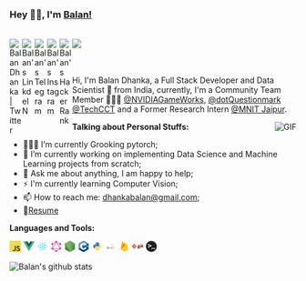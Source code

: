 
<!--
**balandhanka/balandhanka** is a ✨ _special_ ✨ repository because its `README.md` (this file) appears on your GitHub profile.

Here are some ideas to get you started:

- 🔭 I’m currently working on ...
- 🌱 I’m currently learning ...
- 👯 I’m looking to collaborate on ...
- 🤔 I’m looking for help with ...
- 💬 Ask me about ...
- 📫 How to reach me: ...
- 😄 Pronouns: ...
- ⚡ Fun fact: ...
-->
### Hey 👋🏽, I'm [Balan!](https://github.com/balandhanka) 

<br/>
<a href="https://twitter.com/DhankaBalan">
  <img align="left" alt="Balan Dhanka | Twitter" width="22px" src="https://cdn.jsdelivr.net/npm/simple-icons@v3/icons/twitter.svg" />
</a>
<a href="https://www.linkedin.com/in/balan-dhanka-59a783187/">
  <img align="left" alt="Balan's LinkdeIN" width="22px" src="https://cdn.jsdelivr.net/npm/simple-icons@v3/icons/linkedin.svg" />
</a>
<a href="https://t.me/balandhanka">
  <img align="left" alt="Balan's Telegram" width="22px" src="https://cdn.jsdelivr.net/npm/simple-icons@v3/icons/telegram.svg" />
</a>
<a href="https://www.instagram.com/balan_dhanka_/">
  <img align="left" alt="Balan's Instagram" width="22px" src="https://cdn.jsdelivr.net/npm/simple-icons@v3/icons/instagram.svg" />
</a>
<a href="https://www.hackerrank.com/dhankabalan">
  <img align="left" alt="Balan's HackerRank" width="22px" src="https://cdn.jsdelivr.net/npm/simple-icons@v3/icons/hackerrank.svg" />
</a

![](https://visitor-badge.glitch.me/badge?page_id=balandhanka.balandhanka)

<br />

Hi, I'm Balan Dhanka, a Full Stack Developer and Data Scientist 🚀 from India, currently, I'm a Community Team Member 🙍🏽‍♂️ [@NVIDIAGameWorks](https://github.com/NVIDIAGameWorks), [@dotQuestionmark](https://github.com/dotQuestionmark) [@TechCCT](https://github.com/TechCCT) and a Former Research Intern [@MNIT Jaipur](http://www.mnit.ac.in/).

  <img align="right" alt="GIF" src="https://media.giphy.com/media/836HiJc7pgzy8iNXCn/giphy.gif" />
  
**Talking about Personal Stuffs:**

- 👨🏽‍💻 I’m currently Grooking pytorch;
- 🌱 I’m currently working on implementing Data Science and Machine Learning projects from scratch; 
- 💬 Ask me about anything, I am happy to help;
- ⚡️ I'm currently learning Computer Vision;
- 📫 How to reach me: dhankabalan@gmail.com;
- 📝[Resume](https://drive.google.com/file/d/1XtJW9ewF43wV5Gnxh1u0OvzE-3ZjXFop/view?usp=sharing)

**Languages and Tools:**  

<code><img height="20" src="https://raw.githubusercontent.com/github/explore/80688e429a7d4ef2fca1e82350fe8e3517d3494d/topics/javascript/javascript.png"></code>
<code><img height="20" src="https://raw.githubusercontent.com/github/explore/80688e429a7d4ef2fca1e82350fe8e3517d3494d/topics/vue/vue.png"></code>
<code><img height="20" src="https://raw.githubusercontent.com/github/explore/80688e429a7d4ef2fca1e82350fe8e3517d3494d/topics/react/react.png"></code>
<code><img height="20" src="https://raw.githubusercontent.com/github/explore/5c058a388828bb5fde0bcafd4bc867b5bb3f26f3/topics/graphql/graphql.png"></code>
<code><img height="20" src="https://raw.githubusercontent.com/github/explore/80688e429a7d4ef2fca1e82350fe8e3517d3494d/topics/nodejs/nodejs.png"></code>
<code><img height="20" src="https://raw.githubusercontent.com/github/explore/80688e429a7d4ef2fca1e82350fe8e3517d3494d/topics/cpp/cpp.png"></code>
<code><img height="20" src="https://raw.githubusercontent.com/github/explore/80688e429a7d4ef2fca1e82350fe8e3517d3494d/topics/python/python.png"></code>
<code><img height="20" src="https://raw.githubusercontent.com/github/explore/80688e429a7d4ef2fca1e82350fe8e3517d3494d/topics/mysql/mysql.png"></code>
<code><img height="20" src="https://raw.githubusercontent.com/github/explore/80688e429a7d4ef2fca1e82350fe8e3517d3494d/topics/firebase/firebase.png"></code>
<code><img height="20" src="https://raw.githubusercontent.com/github/explore/80688e429a7d4ef2fca1e82350fe8e3517d3494d/topics/git/git.png"></code>
<code><img height="20" src="https://raw.githubusercontent.com/github/explore/80688e429a7d4ef2fca1e82350fe8e3517d3494d/topics/terminal/terminal.png"></code>



![Balan's github stats](https://github-readme-stats.vercel.app/api?username=balandhanka&show_icons=true&hide_border=true)



